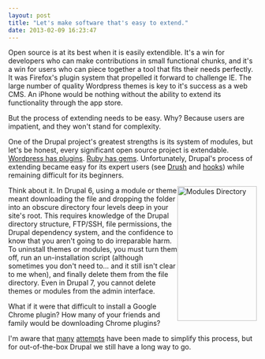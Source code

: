 ```yaml
---
layout: post
title: "Let's make software that's easy to extend."
date: 2013-02-09 16:23:47
---
```


Open source is at its best when it is easily extendible. It's a win for developers who can make contributions in small functional chunks, and it's a win for users who can piece together a tool that fits their needs perfectly. It was Firefox's plugin system that propelled it forward to challenge IE. The large number of quality Wordpress themes is key to it's success as a web CMS. An iPhone would be nothing without the ability to extend its functionality through the app store.

But the process of extending needs to be easy. Why? Because users are impatient, and they won't stand for complexity.

One of the Drupal project's greatest strengths is its system of modules, but let's be honest, every significant open source project is extendable. <a href="http://wordpress.org/extend/plugins/" target="_blank" title="Official Wordpress Plugins Directory">Wordpress has plugins</a>. <a href="https://rubygems.org/" target="_blank" title="RubyGems.org">Ruby has gems</a>. Unfortunately, Drupal's process of extending became easy for its expert users (see <a href="http://drupal.org/project/drush" target="_blank" title="Drush">Drush</a> and <a href="http://api.drupal.org/api/drupal/includes!module.inc/group/hooks/7" target="_blank" title="Drupal Hooks">hooks</a>) while remaining difficult for its beginners.

<img alt="Modules Directory" src="http://www.leveltendesign.com/files/drupal-contrib-modules.png" style="width: 161px; height: 273px; float: right;" />Think about it. In Drupal 6, using a module or theme meant downloading the file and dropping the folder into an obscure directory four levels deep in your site's root. This requires knowledge of the Drupal directory structure, FTP/SSH, file permissions, the Drupal dependency system, and the confidence to know that you aren't going to do irreparable harm. To uninstall themes or modules, you must turn them off, run an un-installation script (although sometimes you don't need to... and it still isn't clear to me when), and finally delete them from the file directory. Even in Drupal 7, you cannot delete themes or modules from the admin interface.

What if it were that difficult to install a Google Chrome plugin? How many of your friends and family would be downloading Chrome plugins?

I'm aware that <a href="http://drupal.org/project/apps" target="_blank" title="Drupal Apps">many</a> <a href="http://bryanbraun.com/sites/default/files/drupal-gardens-extend-ui.png" target="_blank" title=" Drupal Gardens">attempts</a> have been made to simplify this process, but for out-of-the-box Drupal we still have a long way to go.